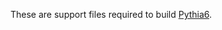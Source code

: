 These are support files required to build [Pythia6](http://home.thep.lu.se/%7Etorbjorn/Pythia.html).
